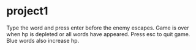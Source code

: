 # project1

Type the word and press enter before the enemy escapes.
Game is over when hp is depleted or all words have appeared.
Press esc to quit game.
Blue words also increase hp.
